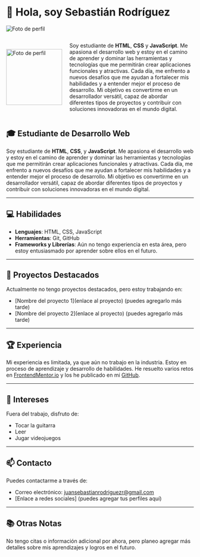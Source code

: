 # 👋 Hola, soy Sebastián Rodríguez
![Foto de perfil](https://avatars.githubusercontent.com/u/144717496?s=400&u=3d661aef56bfa13a5c517e9bc21b95af866176a1&v=4)

<div style="display: flex; align-items: center;">
  <img src="https://avatars.githubusercontent.com/u/144717496?s=400&u=3d661aef56bfa13a5c517e9bc21b95af866176a1&v=4" alt="Foto de perfil" width="150" style="margin-right: 20px;"/>
  <p>Soy estudiante de <strong>HTML</strong>, <strong>CSS</strong> y <strong>JavaScript</strong>. Me apasiona el desarrollo web y estoy en el camino de aprender y dominar las herramientas y tecnologías que me permitirán crear aplicaciones funcionales y atractivas. Cada día, me enfrento a nuevos desafíos que me ayudan a fortalecer mis habilidades y a entender mejor el proceso de desarrollo. Mi objetivo es convertirme en un desarrollador versátil, capaz de abordar diferentes tipos de proyectos y contribuir con soluciones innovadoras en el mundo digital.</p>
</div>

## 🎓 Estudiante de Desarrollo Web
Soy estudiante de **HTML**, **CSS**, y **JavaScript**. Me apasiona el desarrollo web y estoy en el camino de aprender y dominar las herramientas y tecnologías que me permitirán crear aplicaciones funcionales y atractivas. Cada día, me enfrento a nuevos desafíos que me ayudan a fortalecer mis habilidades y a entender mejor el proceso de desarrollo. Mi objetivo es convertirme en un desarrollador versátil, capaz de abordar diferentes tipos de proyectos y contribuir con soluciones innovadoras en el mundo digital.

---

## 💻 Habilidades
- **Lenguajes**: HTML, CSS, JavaScript
- **Herramientas**: Git, GitHub
- **Frameworks y Librerías**: Aún no tengo experiencia en esta área, pero estoy entusiasmado por aprender sobre ellos en el futuro.

---

## 🌟 Proyectos Destacados
Actualmente no tengo proyectos destacados, pero estoy trabajando en:
- [Nombre del proyecto 1](enlace al proyecto) (puedes agregarlo más tarde)
- [Nombre del proyecto 2](enlace al proyecto) (puedes agregarlo más tarde)

---

## 🏆 Experiencia
Mi experiencia es limitada, ya que aún no trabajo en la industria. Estoy en proceso de aprendizaje y desarrollo de habilidades. He resuelto varios retos en [FrontendMentor.io](https://www.frontendmentor.io) y los he publicado en mi [GitHub](https://github.com/tu_usuario).

---

## 🎵 Intereses
Fuera del trabajo, disfruto de:
- Tocar la guitarra
- Leer
- Jugar videojuegos

---

## 📫 Contacto
Puedes contactarme a través de:
- Correo electrónico: [juansebastianrodriguezr@gmail.com](mailto:juansebastianrodriguezr@gmail.com)
- [Enlace a redes sociales] (puedes agregar tus perfiles aquí)

---

## 📚 Otras Notas
No tengo citas o información adicional por ahora, pero planeo agregar más detalles sobre mis aprendizajes y logros en el futuro.
